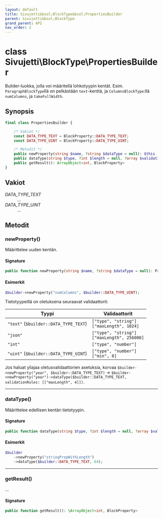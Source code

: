 ```yaml
---
layout: default
title: Sivujetti&bsol;BlockType&bsol;PropertiesBuilder
parent: Sivujetti&bsol;BlockType
grand_parent: API
nav_order: 2
---
```


# class Sivujetti\\BlockType\\PropertiesBuilder

Builder-luokka, jolla voi määritellä lohkotyypin kentät. Esim. `ParagraphBlockType`llä on pelkästään `text`-kenttä, ja `ColumnsBlockType`:llä `numColumns`, ja `takeFullWidth`.

## Synopsis

```php
final class PropertiesBuilder {

    /* Vakiot */
    const DATA_TYPE_TEXT = BlockProperty::DATA_TYPE_TEXT;
    const DATA_TYPE_UINT = BlockProperty::DATA_TYPE_UINT;

    /* Metodit */
    public newProperty(string $name, ?string $dataType = null): $this
    public dataType(string $type, ?int $length = null, ?array $validationRules = null): $this
    public getResult(): ArrayObject<int, BlockProperty>
}
```

## Vakiot

<dl>
    <dt><var>DATA_TYPE_TEXT</var></dt>
    <dd>...</dd>
    <dt><var>DATA_TYPE_UINT</var></dt>
    <dd>...</dd>
</dl>

## Metodit

### newProperty()

Määrittelee uuden kentän.

#### Signature

```php
public function newProperty(string $name, ?string $dataType = null): PropertiesBuilder
```

#### Esimerkit

```php
$builder->newProperty("numColumns", $builder::DATA_TYPE_UINT);
```

Tietotyypeillä on oletuksena seuraavat validaattorit:

Tyypi | Validaattorit
--- | ---
`"text"` (`$builder::DATA_TYPE_TEXT`) | `["type", "string"]`<br>`["maxLength", 1024]`
`"json"` | `["type", "string"]`<br>`["maxLength", 256000]`
`"int"` | `["type", "number"]`
`"uint"` (`$builder::DATA_TYPE_UINT`) | `["type", "number"]`<br>`["min", 0]`

Jos haluat yliajaa oletusvalidaattorien asetuksia, korvaa `$builder->newProperty("year", $builder::DATA_TYPE_TEXT)` -> `$builder->newProperty("year")->dataType($builder::DATA_TYPE_TEXT, validationRules: [["maxLength", 4]])`.

---

### dataType()

Määrittelee edellisen kentän tietotyypin.

#### Signature

```php
public function dataType(string $type, ?int $length = null, ?array $validationRules = null): PropertiesBuilder
```

#### Esimerkit

```php
$builder
    ->newProperty("stringPropWithLength")
    ->dataType($builder::DATA_TYPE_TEXT, 64);
```

---

### getResult()

...

#### Signature

```php
public function getResult(): \ArrayObject<int, BlockProperty>
```
